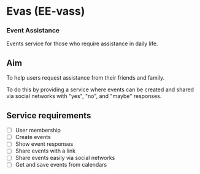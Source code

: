 # Evas (EE-vass)

### Event Assistance

Events service for those who require assistance in daily life.

## Aim

To help users request assistance from their friends and family.

To do this by providing a service where events can be created and shared via social networks with "yes", "no", and "maybe" responses.

## Service requirements

- [ ] User membership
- [ ] Create events
- [ ] Show event responses
- [ ] Share events with a link
- [ ] Share events easily via social networks
- [ ] Get and save events from calendars
